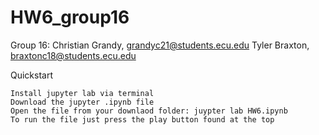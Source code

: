 # HW6_group16


Group 16: Christian Grandy, grandyc21@students.ecu.edu Tyler Braxton, braxtonc18@students.ecu.edu

Quickstart

    Install jupyter lab via terminal
    Download the jupyter .ipynb file
    Open the file from your downlaod folder: juypter lab HW6.ipynb
    To run the file just press the play button found at the top
